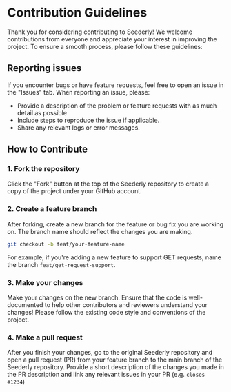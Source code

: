 # Contribution Guidelines
Thank you for considering contributing to Seederly! We welcome contributions from everyone and appreciate your interest in improving the project. To ensure a smooth process, please follow these guidelines:

## Reporting issues
If you encounter bugs or have feature requests, feel free to open an issue in the "Issues" tab. When reporting an issue, please:
- Provide a description of the problem or feature requests with as much detail as possible
- Include steps to reproduce the issue if applicable.
- Share any relevant logs or error messages.

## How to Contribute
### 1. Fork the repository
Click the "Fork" button at the top of the Seederly repository to create a copy of the project under your GitHub account.
### 2. Create a feature branch
After forking, create a new branch for the feature or bug fix you are working on. The branch name should reflect the changes you are making.
```bash
git checkout -b feat/your-feature-name
```
For example, if you're adding a new feature to support GET requests, name the branch `feat/get-request-support`.

### 3. Make your changes
Make your changes on the new branch. Ensure that the code is well-documented to help other contributors and reviewers understand your changes! 
Please follow the existing code style and conventions of the project.

### 4. Make a pull request
After you finish your changes, go to the original Seederly repository and open a pull request (PR) from your feature branch to the main branch of the Seederly repository.
Provide a short description of the changes you made in the PR description and link any relevant issues in your PR (e.g. `closes #1234`)
